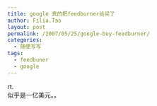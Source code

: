 ```yaml
---
title: google 真的把feedburner给买了
author: Filia.Tao
layout: post
permalink: /2007/05/25/google-buy-feedburner/
categories:
  - 随便写写
tags:
  - feedbuner
  - google
---
```

rt.  
似乎是一亿美元。。